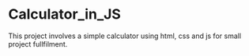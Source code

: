 # Calculator_in_JS
This project involves a simple calculator using html, css and js for small project fullfilment.
